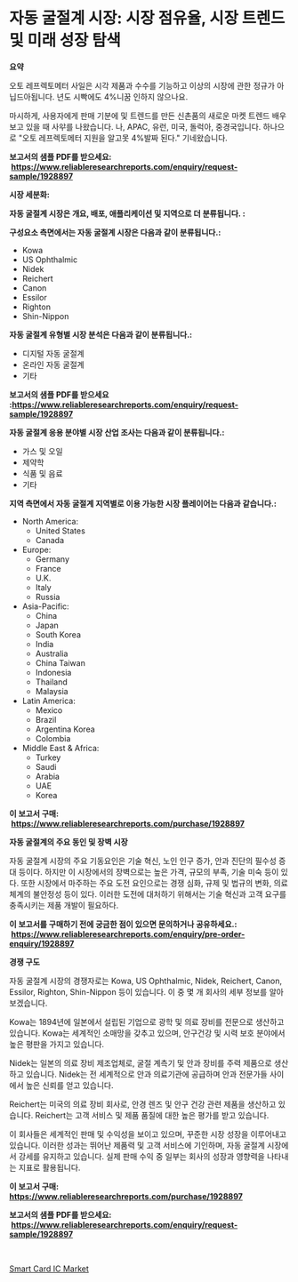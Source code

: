 <p><h1>자동 굴절계 시장: 시장 점유율, 시장 트렌드 및 미래 성장 탐색</h1></p><p><strong>요약</strong></p>
<p><p>오토 레프렉토메터 사일은 시각 제품과 수수를 기능하고 이상의 시장에 관한 정규가 아닙드아됩니다. 년도 시빡에도 4%니꿈 인하지 않으나요.</p><p>마시하게, 사용자에게 판매 기분에 및 트렌드를 만든 신촌품의 새로운 마켓 트렌드 배우보고 있을 때 사ᄋᅷ를 나왔습니다. 나, APAC, 유런, 미국, 돌럭아, 중경국입니다. 하나으로 "오토 레프렉토메터 지원을 알고못 4%발짜 된다." 기네왔습니다.</p></p>
<p><strong>보고서의 샘플 PDF를 받으세요: &nbsp;<a href="https://www.reliableresearchreports.com/enquiry/request-sample/1928897">https://www.reliableresearchreports.com/enquiry/request-sample/1928897</a></strong></p>
<p><strong>시장 세분화:</strong></p>
<p><strong> 자동 굴절계 시장은 개요, 배포, 애플리케이션 및 지역으로 더 분류됩니다. :</strong></p>
<p><strong>구성요소 측면에서는 자동 굴절계 시장은 다음과 같이 분류됩니다.:</strong></p>
<p><ul><li>Kowa</li><li>US Ophthalmic</li><li>Nidek</li><li>Reichert</li><li>Canon</li><li>Essilor</li><li>Righton</li><li>Shin-Nippon</li></ul></p>
<p><strong> 자동 굴절계 유형별 시장 분석은 다음과 같이 분류됩니다.:</strong></p>
<p><ul><li>디지털 자동 굴절계</li><li>온라인 자동 굴절계</li><li>기타</li></ul></p>
<p><strong>보고서의 샘플 PDF를 받으세요 :<a href="https://www.reliableresearchreports.com/enquiry/request-sample/1928897">https://www.reliableresearchreports.com/enquiry/request-sample/1928897</a></strong></p>
<p><strong> 자동 굴절계 응용 분야별 시장 산업 조사는 다음과 같이 분류됩니다.:</strong></p>
<p><ul><li>가스 및 오일</li><li>제약학</li><li>식품 및 음료</li><li>기타</li></ul></p>
<p><strong>지역 측면에서 자동 굴절계 지역별로 이용 가능한 시장 플레이어는 다음과 같습니다.:</strong></p>
<p><ul>
    <li>
        North America:
        <ul>
            <li>United States</li>
            <li>Canada</li>
        </ul>
    </li>
    <li>
        Europe:
        <ul>
            <li>Germany</li>
            <li>France</li>
            <li>U.K.</li>
            <li>Italy</li>
            <li>Russia</li>
        </ul>
    </li>
    <li>
        Asia-Pacific:
        <ul>
            <li>China</li>
            <li>Japan</li>
            <li>South Korea</li>
            <li>India</li>
            <li>Australia</li>
            <li>China Taiwan</li>
            <li>Indonesia</li>
            <li>Thailand</li>
            <li>Malaysia</li>
        </ul>
    </li>
    <li>
        Latin America:
        <ul>
            <li>Mexico</li>
            <li>Brazil</li>
            <li>Argentina Korea</li>
            <li>Colombia</li>
        </ul>
    </li>
    <li>
        Middle East & Africa:
        <ul>
            <li>Turkey</li>
            <li>Saudi</li>
            <li>Arabia</li>
            <li>UAE</li>
            <li>Korea</li>
        </ul>
    </li>
    </ul></p>
<p><strong>이 보고서 구매: &nbsp;<a href="https://www.reliableresearchreports.com/purchase/1928897">https://www.reliableresearchreports.com/purchase/1928897</a></strong></p>
<p><strong>자동 굴절계의 주요 동인 및 장벽 시장</strong></p>
<p><p>자동 굴절계 시장의 주요 기동요인은 기술 혁신, 노인 인구 증가, 안과 진단의 필수성 증대 등이다. 하지만 이 시장에서의 장벽으로는 높은 가격, 규모의 부족, 기술 미숙 등이 있다. 또한 시장에서 마주하는 주요 도전 요인으로는 경쟁 심화, 규제 및 법규의 변화, 의료 체계의 불안정성 등이 있다. 이러한 도전에 대처하기 위해서는 기술 혁신과 고객 요구를 충족시키는 제품 개발이 필요하다.</p></p>
<p><strong>이 보고서를 구매하기 전에 궁금한 점이 있으면 문의하거나 공유하세요.: &nbsp;<a href="https://www.reliableresearchreports.com/enquiry/pre-order-enquiry/1928897">https://www.reliableresearchreports.com/enquiry/pre-order-enquiry/1928897</a></strong></p>
<p><strong>경쟁 구도</strong></p>
<p><p>자동 굴절계 시장의 경쟁자로는 Kowa, US Ophthalmic, Nidek, Reichert, Canon, Essilor, Righton, Shin-Nippon 등이 있습니다. 이 중 몇 개 회사의 세부 정보를 알아보겠습니다.</p><p>Kowa는 1894년에 일본에서 설립된 기업으로 광학 및 의료 장비를 전문으로 생산하고 있습니다. Kowa는 세계적인 소매망을 갖추고 있으며, 안구건강 및 시력 보호 분야에서 높은 평판을 가지고 있습니다.</p><p>Nidek는 일본의 의료 장비 제조업체로, 굴절 계측기 및 안과 장비를 주력 제품으로 생산하고 있습니다. Nidek는 전 세계적으로 안과 의료기관에 공급하며 안과 전문가들 사이에서 높은 신뢰를 얻고 있습니다.</p><p>Reichert는 미국의 의료 장비 회사로, 안경 렌즈 및 안구 건강 관련 제품을 생산하고 있습니다. Reichert는 고객 서비스 및 제품 품질에 대한 높은 평가를 받고 있습니다.</p><p>이 회사들은 세계적인 판매 및 수익성을 보이고 있으며, 꾸준한 시장 성장을 이루어내고 있습니다. 이러한 성과는 뛰어난 제품력 및 고객 서비스에 기인하며, 자동 굴절계 시장에서 강세를 유지하고 있습니다. 실제 판매 수익 중 일부는 회사의 성장과 영향력을 나타내는 지표로 활용됩니다.</p></p>
<p><strong>이 보고서 구매: &nbsp; <a href="https://www.reliableresearchreports.com/purchase/1928897">https://www.reliableresearchreports.com/purchase/1928897</a></strong></p>
<p><strong>보고서의 샘플 PDF를 받으세요: &nbsp;<a href="https://www.reliableresearchreports.com/enquiry/request-sample/1928897">https://www.reliableresearchreports.com/enquiry/request-sample/1928897</a></strong><strong></strong></p>
<p>&nbsp;</p>
<p><p><a href="https://github.com/BryceTownsendr/Market-Research-Report-List-4/blob/main/smart-card-ic-market.md">Smart Card IC Market</a></p></p>